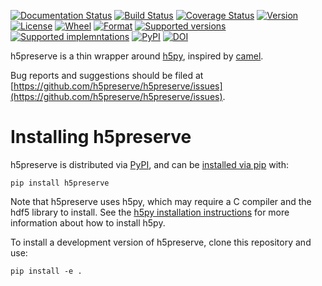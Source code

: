[![Documentation Status](https://readthedocs.org/projects/h5preserve/badge/?version=latest)](https://h5preserve.readthedocs.org/en/latest/?badge=latest)
[![Build Status](https://travis-ci.org/h5preserve/h5preserve.svg?branch=master)](https://travis-ci.org/h5preserve/h5preserve)
[![Coverage Status](https://codecov.io/github/h5preserve/h5preserve/coverage.svg?branch=master)](https://codecov.io/github/h5preserve/h5preserve?branch=master)
[![Version](https://img.shields.io/pypi/v/h5preserve.svg)](https://pypi.python.org/pypi/h5preserve/)
[![License](https://img.shields.io/pypi/l/h5preserve.svg)](https://pypi.python.org/pypi/h5preserve/)
[![Wheel](https://img.shields.io/pypi/wheel/h5preserve.svg)](https://pypi.python.org/pypi/h5preserve/)
[![Format](https://img.shields.io/pypi/format/h5preserve.svg)](https://pypi.python.org/pypi/h5preserve/)
[![Supported versions](https://img.shields.io/pypi/pyversions/h5preserve.svg)](https://pypi.python.org/pypi/h5preserve/)
[![Supported implemntations](https://img.shields.io/pypi/implementation/h5preserve.svg)](https://pypi.python.org/pypi/h5preserve/)
[![PyPI](https://img.shields.io/pypi/status/h5preserve.svg)](https://pypi.python.org/pypi/h5preserve/)
[![DOI](https://zenodo.org/badge/DOI/10.5281/zenodo.593007.svg)](https://doi.org/10.5281/zenodo.593007)

h5preserve is a thin wrapper around [h5py](http://www.h5py.org/), inspired by
[camel](http://eev.ee/blog/2015/10/15/dont-use-pickle-use-camel/).

Bug reports and suggestions should be filed at
[https://github.com/h5preserve/h5preserve/issues](https://github.com/h5preserve/h5preserve/issues).

# Installing h5preserve
h5preserve is distributed via [PyPI](https://pypi.org/project/h5preserve/), and
can be [installed via pip](https://packaging.python.org/tutorials/installing-packages/) with:
```
pip install h5preserve
```

Note that h5preserve uses h5py, which may require a C compiler and the hdf5 library to install. See the
[h5py installation instructions](http://docs.h5py.org/en/latest/build.html) for more information about
how to install h5py.

To install a development version of h5preserve, clone this repository and use:
```
pip install -e .
```
